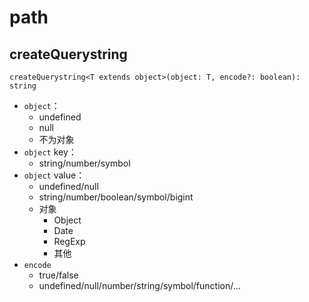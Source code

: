 # path

## createQuerystring

`createQuerystring<T extends object>(object: T, encode?: boolean): string`

- `object`：
  - undefined
  - null
  - 不为对象
- `object` key：
  - string/number/symbol
- `object` value：
  - undefined/null
  - string/number/boolean/symbol/bigint
  - 对象
    - Object
    - Date
    - RegExp
    - 其他
- `encode`
  - true/false
  - undefined/null/number/string/symbol/function/...

